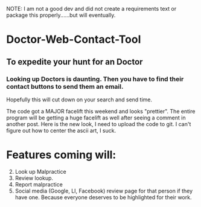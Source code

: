 NOTE: I am not a good dev and did not create a requirements text or package this properly......but will eventually.

# Doctor-Web-Contact-Tool
## To expedite your hunt for an Doctor
### Looking up Doctors is daunting. Then you have to find their contact buttons to send them an email.
Hopefully this will cut down on your search and send time.

The code got a MAJOR facelift this weekend and looks "prettier". The entire program will be getting a huge facelift as well after seeing a comment in another post. Here is the new look, I need to upload the code to git. I can't figure out how to center the ascii art, I suck.


# Features coming will:
2. Look up Malpractice
3. Review lookup.
4. Report malpractice
5. Social media (Google, LI, Facebook) review page for that person if they have one. Because everyone deserves to be highlighted for their work.
